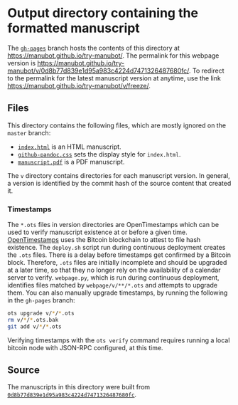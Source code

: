 # Output directory containing the formatted manuscript

The [`gh-pages`](https://github.com/manubot/try-manubot/tree/gh-pages) branch hosts the contents of this directory at https://manubot.github.io/try-manubot/.
The permalink for this webpage version is https://manubot.github.io/try-manubot/v/0d8b77d839e1d95a983c4224d7471326487680fc/.
To redirect to the permalink for the latest manuscript version at anytime, use the link https://manubot.github.io/try-manubot/v/freeze/.

## Files

This directory contains the following files, which are mostly ignored on the `master` branch:

+ [`index.html`](index.html) is an HTML manuscript.
+ [`github-pandoc.css`](github-pandoc.css) sets the display style for `index.html`.
+ [`manuscript.pdf`](manuscript.pdf) is a PDF manuscript.

The `v` directory contains directories for each manuscript version.
In general, a version is identified by the commit hash of the source content that created it.

### Timestamps

The `*.ots` files in version directories are OpenTimestamps which can be used to verify manuscript existence at or before a given time.
[OpenTimestamps](https://opentimestamps.org/) uses the Bitcoin blockchain to attest to file hash existence.
The `deploy.sh` script run during continuous deployment creates the `.ots` files.
There is a delay before timestamps get confirmed by a Bitcoin block.
Therefore, `.ots` files are initially incomplete and should be upgraded at a later time, so that they no longer rely on the availability of a calendar server to verify.
`webpage.py`, which is run during continuous deployment, identifies files matched by `webpage/v/**/*.ots` and attempts to upgrade them.
You can also manually upgrade timestamps, by running the following in the `gh-pages` branch:

```sh
ots upgrade v/*/*.ots
rm v/*/*.ots.bak
git add v/*/*.ots
```

Verifying timestamps with the `ots verify` command requires running a local bitcoin node with JSON-RPC configured, at this time.

## Source

The manuscripts in this directory were built from
[`0d8b77d839e1d95a983c4224d7471326487680fc`](https://github.com/manubot/try-manubot/commit/0d8b77d839e1d95a983c4224d7471326487680fc).
